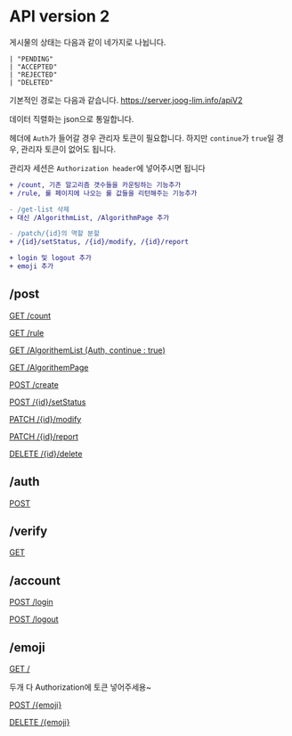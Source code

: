# API version 2

게시물의 상태는 다음과 같이 네가지로 나뉩니다.

```tsx
| "PENDING"
| "ACCEPTED"
| "REJECTED"
| "DELETED"
```

기본적인 경로는 다음과 같습니다.
https://server.joog-lim.info/apiV2

데이터 직렬화는 json으로 통일합니다.

헤더에 `Auth`가 들어갈 경우 관리자 토큰이 필요합니다.
하지만 `continue`가 `true`일 경우, 관리자 토큰이 없어도 됩니다.

관리자 세션은 `Authorization header`에 넣어주시면 됩니다

```diff
+ /count, 기존 알고리즘 갯수들을 카운팅하는 기능추가
+ /rule, 룰 페이지에 나오는 룰 값들을 리턴해주는 기능추가

- /get-list 삭제
+ 대신 /AlgorithmList, /AlgorithmPage 추가

- /patch/{id}의 역할 분할
+ /{id}/setStatus, /{id}/modify, /{id}/report

+ login 및 logout 추가
+ emoji 추가
```
## /post

[GET /count](./post.md#get-count)

[GET /rule](./post.md#get-rule)

[GET /AlgorithemList (Auth, continue : true)](./post.md#get-algorithemlist-auth-continue--true)

[GET /AlgorithemPage](./post.md#get-algorithempage)

[POST /create](./post.md#post-create)

[POST /{id}/setStatus](./post.md#post-idsetstatus)

[PATCH /{id}/modify](./post.md#patch-idmodify)

[PATCH /{id}/report](./post.md#patch-idreport)

[DELETE /{id}/delete](./post.md#delete-iddelete)

## /auth

[POST ]()

## /verify

[GET ]()

## /account

[POST /login]()

[POST /logout]()

## /emoji

[GET /]()

두개 다 Authorization에 토큰 넣어주세용~

[POST /{emoji}]()

[DELETE /{emoji}]()

